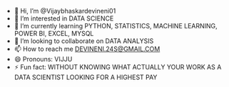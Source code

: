 - 👋 Hi, I’m @Vijaybhaskardevineni01
- 👀 I’m interested in DATA SCIENCE
- 🌱 I’m currently learning PYTHON, STATISTICS, MACHINE LEARNING, POWER BI, EXCEL, MYSQL
- 💞️ I’m looking to collaborate on DATA ANALYSIS
- 📫 How to reach me DEVINENI.24S@GMAIL.COM
- 😄 Pronouns: VIJJU
- ⚡ Fun fact: WITHOUT KNOWING WHAT ACTUALLY YOUR WORK AS A DATA SCIENTIST LOOKING FOR A HIGHEST PAY

<!---
Vijaybhaskardevineni01/Vijaybhaskardevineni01 is a ✨ special ✨ repository because its `README.md` (this file) appears on your GitHub profile.
You can click the Preview link to take a look at your changes.
--->
